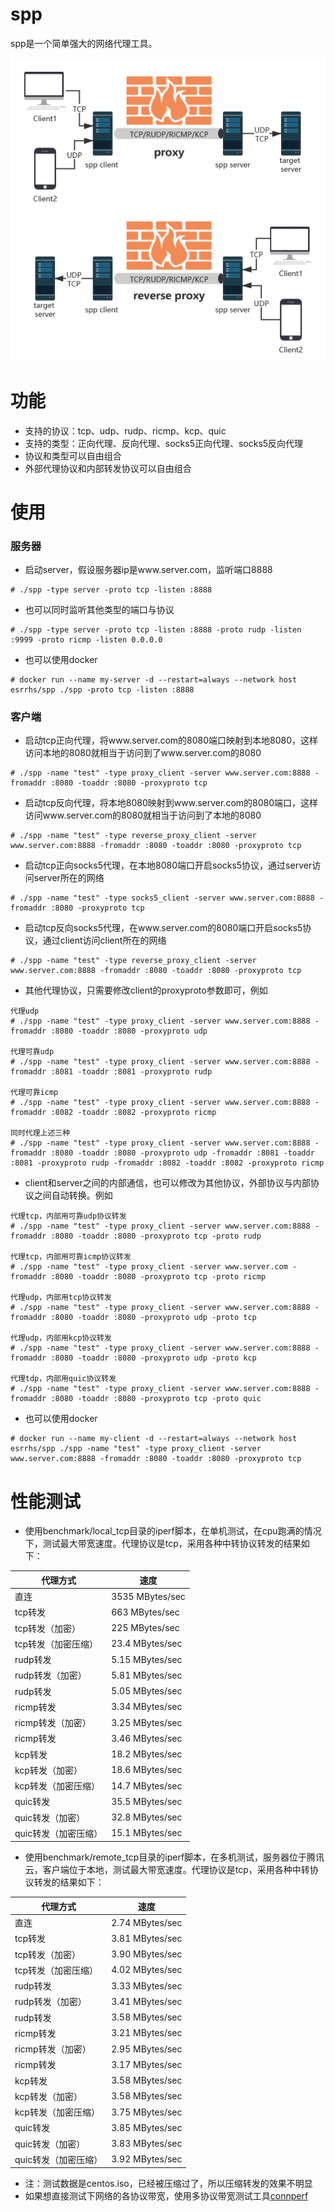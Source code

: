 # spp
spp是一个简单强大的网络代理工具。

![image](show.png)

# 功能
* 支持的协议：tcp、udp、rudp、ricmp、kcp、quic
* 支持的类型：正向代理、反向代理、socks5正向代理、socks5反向代理
* 协议和类型可以自由组合
* 外部代理协议和内部转发协议可以自由组合

# 使用
### 服务器
* 启动server，假设服务器ip是www.server.com，监听端口8888
```
# ./spp -type server -proto tcp -listen :8888
```
* 也可以同时监听其他类型的端口与协议
```
# ./spp -type server -proto tcp -listen :8888 -proto rudp -listen :9999 -proto ricmp -listen 0.0.0.0
```
* 也可以使用docker
```
# docker run --name my-server -d --restart=always --network host esrrhs/spp ./spp -proto tcp -listen :8888
```
### 客户端
* 启动tcp正向代理，将www.server.com的8080端口映射到本地8080，这样访问本地的8080就相当于访问到了www.server.com的8080
```
# ./spp -name "test" -type proxy_client -server www.server.com:8888 -fromaddr :8080 -toaddr :8080 -proxyproto tcp
```
* 启动tcp反向代理，将本地8080映射到www.server.com的8080端口，这样访问www.server.com的8080就相当于访问到了本地的8080
```
# ./spp -name "test" -type reverse_proxy_client -server www.server.com:8888 -fromaddr :8080 -toaddr :8080 -proxyproto tcp
```
* 启动tcp正向socks5代理，在本地8080端口开启socks5协议，通过server访问server所在的网络
```
# ./spp -name "test" -type socks5_client -server www.server.com:8888 -fromaddr :8080 -proxyproto tcp
```
* 启动tcp反向socks5代理，在www.server.com的8080端口开启socks5协议，通过client访问client所在的网络
```
# ./spp -name "test" -type reverse_proxy_client -server www.server.com:8888 -fromaddr :8080 -toaddr :8080 -proxyproto tcp
```
* 其他代理协议，只需要修改client的proxyproto参数即可，例如
```
代理udp
# ./spp -name "test" -type proxy_client -server www.server.com:8888 -fromaddr :8080 -toaddr :8080 -proxyproto udp

代理可靠udp
# ./spp -name "test" -type proxy_client -server www.server.com:8888 -fromaddr :8081 -toaddr :8081 -proxyproto rudp

代理可靠icmp
# ./spp -name "test" -type proxy_client -server www.server.com:8888 -fromaddr :8082 -toaddr :8082 -proxyproto ricmp

同时代理上述三种
# ./spp -name "test" -type proxy_client -server www.server.com:8888 -fromaddr :8080 -toaddr :8080 -proxyproto udp -fromaddr :8081 -toaddr :8081 -proxyproto rudp -fromaddr :8082 -toaddr :8082 -proxyproto ricmp

```
* client和server之间的内部通信，也可以修改为其他协议，外部协议与内部协议之间自动转换。例如
```
代理tcp，内部用可靠udp协议转发
# ./spp -name "test" -type proxy_client -server www.server.com:8888 -fromaddr :8080 -toaddr :8080 -proxyproto tcp -proto rudp

代理tcp，内部用可靠icmp协议转发
# ./spp -name "test" -type proxy_client -server www.server.com -fromaddr :8080 -toaddr :8080 -proxyproto tcp -proto ricmp

代理udp，内部用tcp协议转发
# ./spp -name "test" -type proxy_client -server www.server.com:8888 -fromaddr :8080 -toaddr :8080 -proxyproto udp -proto tcp

代理udp，内部用kcp协议转发
# ./spp -name "test" -type proxy_client -server www.server.com:8888 -fromaddr :8080 -toaddr :8080 -proxyproto udp -proto kcp

代理tdp，内部用quic协议转发
# ./spp -name "test" -type proxy_client -server www.server.com:8888 -fromaddr :8080 -toaddr :8080 -proxyproto tcp -proto quic
```
* 也可以使用docker
```
# docker run --name my-client -d --restart=always --network host esrrhs/spp ./spp -name "test" -type proxy_client -server www.server.com:8888 -fromaddr :8080 -toaddr :8080 -proxyproto tcp
```

# 性能测试
* 使用benchmark/local_tcp目录的iperf脚本，在单机测试，在cpu跑满的情况下，测试最大带宽速度。代理协议是tcp，采用各种中转协议转发的结果如下：

|     代理方式   | 速度  |
|--------------|----------|
| 直连 | 3535 MBytes/sec |
| tcp转发 | 663 MBytes/sec |
| tcp转发（加密） | 225 MBytes/sec |
| tcp转发（加密压缩） | 23.4 MBytes/sec |
| rudp转发 | 5.15 MBytes/sec |
| rudp转发（加密） | 5.81 MBytes/sec |
| rudp转发 | 5.05 MBytes/sec |
| ricmp转发 | 3.34 MBytes/sec |
| ricmp转发（加密） | 3.25 MBytes/sec |
| ricmp转发 | 3.46 MBytes/sec |
| kcp转发 | 18.2 MBytes/sec |
| kcp转发（加密） | 18.6 MBytes/sec |
| kcp转发（加密压缩） | 14.7 MBytes/sec |
| quic转发 | 35.5 MBytes/sec |
| quic转发（加密） | 32.8 MBytes/sec |
| quic转发（加密压缩） | 15.1 MBytes/sec |


* 使用benchmark/remote_tcp目录的iperf脚本，在多机测试，服务器位于腾讯云，客户端位于本地，测试最大带宽速度。代理协议是tcp，采用各种中转协议转发的结果如下：

|     代理方式   | 速度  |
|--------------|----------|
| 直连 | 2.74 MBytes/sec |
| tcp转发 | 3.81 MBytes/sec |
| tcp转发（加密） | 3.90 MBytes/sec |
| tcp转发（加密压缩） | 4.02 MBytes/sec |
| rudp转发 | 3.33 MBytes/sec |
| rudp转发（加密） | 3.41 MBytes/sec |
| rudp转发 | 3.58 MBytes/sec |
| ricmp转发 | 3.21 MBytes/sec |
| ricmp转发（加密） | 2.95 MBytes/sec |
| ricmp转发 | 3.17 MBytes/sec |
| kcp转发 | 3.58 MBytes/sec |
| kcp转发（加密） | 3.58 MBytes/sec |
| kcp转发（加密压缩）| 3.75 MBytes/sec |
| quic转发 | 3.85 MBytes/sec |
| quic转发（加密） | 3.83 MBytes/sec |
| quic转发（加密压缩） | 3.92 MBytes/sec |

* 注：测试数据是centos.iso，已经被压缩过了，所以压缩转发的效果不明显
* 如果想直接测试下网络的各协议带宽，使用多协议带宽测试工具[connperf](https://github.com/esrrhs/connperf)



